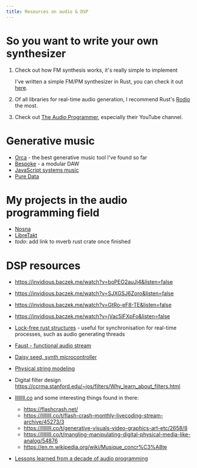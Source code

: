```yaml
---
title: Resources on audio & DSP
---
```


# So you want to write your own synthesizer

1. Check out how FM synthesis works, it's really simple to implement

     I've written a simple FM/PM synthesizer in Rust, you can check 
     it out [here](https://github.com/Wint3rmute/Nosna).
2. Of all libraries for real-time audio generation, I recommend Rust's [Rodio](https://docs.rs/rodio/latest/rodio/) the most.
3. Check out [The Audio Programmer](https://www.theaudioprogrammer.com/), especially their YouTube channel.


# Generative music

- [Orca](https://github.com/hundredrabbits/Orca) - the best generative music tool I've found so far
- [Bespoke](https://www.bespokesynth.com/) - a modular DAW
- [JavaScript systems music](https://teropa.info/blog/2016/07/28/javascript-systems-music.html)
- [Pure Data](https://puredata.info/) 


# My projects in the audio programming field

- [Nosna](https://github.com/Wint3rmute/Nosna)
- [LibreTakt](https://github.com/Wint3rmute/Libretakt)
- *todo*: add link to mverb rust crate once finished


# DSP resources

- https://invidious.baczek.me/watch?v=boPEO2auJj4&listen=false
- https://invidious.baczek.me/watch?v=SJXGSJ6Zoro&listen=false
- https://invidious.baczek.me/watch?v=GtRo-eF8-TE&listen=false
- https://invidious.baczek.me/watch?v=jVac5IFXpFo&listen=false

- [Lock-free rust structures](https://morestina.net/blog/742/exploring-lock-free-rust-1-locks) - useful for synchronisation for real-time processes, such as audio generating threads
- [Faust - functional audio stream](https://faust.grame.fr/) 
- [Daisy seed, synth microcontroller](https://www.electro-smith.com/daisy/daisy) 
- [Physical string modeling](https://ccrma.stanford.edu/software/clm/compmus/clm-tutorials/pm.html#k-s)
- Digital filter design https://ccrma.stanford.edu/~jos/filters/Why_learn_about_filters.html
- [llllllll.co](https://llllllll.co) and some interesting things found in there:
  - https://flashcrash.net/
  - https://llllllll.co/t/flash-crash-monthly-livecoding-stream-archive/45273/3
  - https://llllllll.co/t/generative-visuals-video-graphics-art-etc/2658/8
  - https://llllllll.co/t/mangling-manipulating-digital-physical-media-like-analog/54876 
  - https://en.m.wikipedia.org/wiki/Musique_concr%C3%A8te
- [Lessons learned from a decade of audio programming](https://invidious.baczek.me/watch?v=Vjm--AqG04Y)
